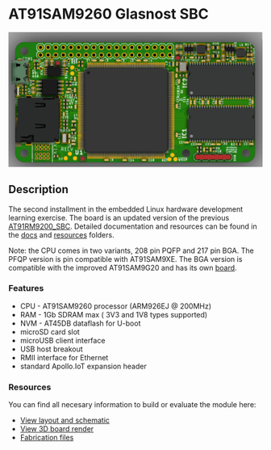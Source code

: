 # AT91SAM9260 Glasnost SBC

![board_render](/assets/front.png)
## Description
The second installment in the embedded Linux hardware development learning exercise.
The board is an updated version of the previous [AT91RM9200_SBC](https://github.com/vd-rd/sbc_at91rm9200/).
Detailed documentation and resources can be found in the [docs](docs) and [resources](resources) folders.

Note: the CPU comes in two variants, 208 pin PQFP and 217 pin BGA. The PFQP version is pin compatible with AT91SAM9XE. The BGA version is compatible with the improved AT91SAM9G20 and has its own [board](https://github.com/vd-rd/sbc_at91sam9g20).

### Features
 * CPU - AT91SAM9260 processor (ARM926EJ @ 200MHz)
 * RAM - 1Gb SDRAM max ( 3V3 and 1V8 types supported)
 * NVM - AT45DB dataflash for U-boot
 * microSD card slot
 * microUSB client interface
 * USB host breakout
 * RMII interface for Ethernet
 * standard Apollo.IoT expansion header

### Resources
You can find all necesary information to build or evaluate the module here:
   - [View layout and schematic](https://cadlab.io/project/1695) 
   - [View 3D board render](https://a360.co/2PfLcwq)
   - [Fabrication files](https://github.com/vd-rd/sbc_at91sam9260/releases)


